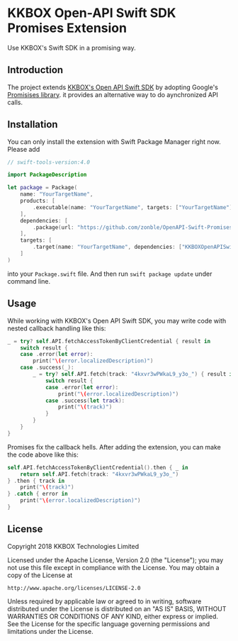 # KKBOX Open-API Swift SDK Promises Extension

Use KKBOX's Swift SDK in a promising way.

## Introduction

The project extends [KKBOX's Open API Swift SDK](https://github.com/KKBOX/OpenAPI-Swift) by adopting Google's [Promisises library](https://github.com/google/promises). it provides an alternative way to do aynchronized API calls.

## Installation

You can only install the extension with Swift Package Manager right now. Please add 

``` swift
// swift-tools-version:4.0

import PackageDescription

let package = Package(
    name: "YourTargetName",
    products: [
        .executable(name: "YourTargetName", targets: ["YourTargetName"])
    ],
    dependencies: [
        .package(url: "https://github.com/zonble/OpenAPI-Swift-Promises", .upToNextMinor(from: "1.0.0"))
    ],
    targets: [
        .target(name: "YourTargetName", dependencies: ["KKBOXOpenAPISwift"], path: "./Path/To/Your/Sources")
    ]
)
```

into your `Package.swift` file. And then run `swift package update` under command line.

## Usage

While working with KKBOX's Open API Swift SDK, you may write code with nested callback handling like this:

``` swift
_ = try? self.API.fetchAccessTokenByClientCredential { result in
    switch result {
    case .error(let error):
        print("\(error.localizedDescription)")
    case .success(_):
        _ = try? self.API.fetch(track: "4kxvr3wPWkaL9_y3o_") { result in
            switch result {
            case .error(let error):
                print("\(error.localizedDescription)")
            case .success(let track):
                print("\(track)")
            }
        }
    }
}
```

Promises fix the callback hells. After adding the extension, you can make the code above like this:

``` swift
self.API.fetchAccessTokenByClientCredential().then { _ in
    return self.API.fetch(track: "4kxvr3wPWkaL9_y3o_")
} .then { track in
    print("\(track)")
} .catch { error in
    print("\(error.localizedDescription)")
}
```

## License

Copyright 2018 KKBOX Technologies Limited

   Licensed under the Apache License, Version 2.0 (the "License");
   you may not use this file except in compliance with the License.
   You may obtain a copy of the License at

    http://www.apache.org/licenses/LICENSE-2.0

   Unless required by applicable law or agreed to in writing, software
   distributed under the License is distributed on an "AS IS" BASIS,
   WITHOUT WARRANTIES OR CONDITIONS OF ANY KIND, either express or implied.
   See the License for the specific language governing permissions and
   limitations under the License.
